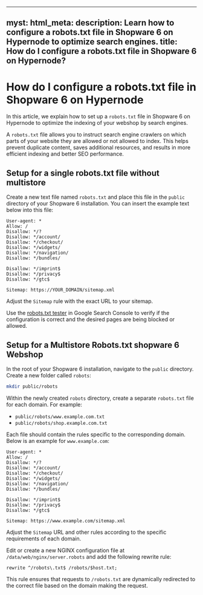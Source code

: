 ______________________________________________________________________

## myst: html_meta: description: Learn how to configure a robots.txt file in Shopware 6 on Hypernode to optimize search engines. title: How do I configure a robots.txt file in Shopware 6 on Hypernode?

<!-- source: https://support.hypernode.com/en/ecommerce/shopware/how-do-i-configure-a-robots-txt-file-in-shopware6-on-hypernode/ -->

# How do I configure a robots.txt file in Shopware 6 on Hypernode

In this article, we explain how to set up a `robots.txt` file in Shopware 6 on Hypernode to optimize the indexing of your webshop by search engines.

A `robots.txt` file allows you to instruct search engine crawlers on which parts of your website they are allowed or not allowed to index. This helps prevent duplicate content, saves additional resources, and results in more efficient indexing and better SEO performance.

## Setup for a single robots.txt file without multistore

Create a new text file named `robots.txt` and place this file in the `public` directory of your Shopware 6 installation. You can insert the example text below into this file:

```text
User-agent: *
Allow: /
Disallow: */?
Disallow: */account/
Disallow: */checkout/
Disallow: */widgets/
Disallow: */navigation/
Disallow: */bundles/

Disallow: */imprint$
Disallow: */privacy$
Disallow: */gtc$

Sitemap: https://YOUR_DOMAIN/sitemap.xml
```

Adjust the `Sitemap` rule with the exact URL to your sitemap.

Use the [robots.txt tester](https://support.google.com/webmasters/answer/6062598) in Google Search Console to verify if the configuration is correct and the desired pages are being blocked or allowed.

## Setup for a Multistore Robots.txt shopware 6 Webshop

In the root of your Shopware 6 installation, navigate to the `public` directory. Create a new folder called `robots`:

```bash
mkdir public/robots
```

Within the newly created `robots` directory, create a separate `robots.txt` file for each domain. For example:

- `public/robots/www.example.com.txt`
- `public/robots/shop.example.com.txt`

Each file should contain the rules specific to the corresponding domain. Below is an example for `www.example.com`:

```text
User-agent: *
Allow: /
Disallow: */?
Disallow: */account/
Disallow: */checkout/
Disallow: */widgets/
Disallow: */navigation/
Disallow: */bundles/

Disallow: */imprint$
Disallow: */privacy$
Disallow: */gtc$

Sitemap: https://www.example.com/sitemap.xml
```

Adjust the `Sitemap` URL and other rules according to the specific requirements of each domain.

Edit or create a new NGINX configuration file at `/data/web/nginx/server.robots` and add the following rewrite rule:

```nginx
rewrite ^/robots\.txt$ /robots/$host.txt;
```

This rule ensures that requests to `/robots.txt` are dynamically redirected to the correct file based on the domain making the request.
